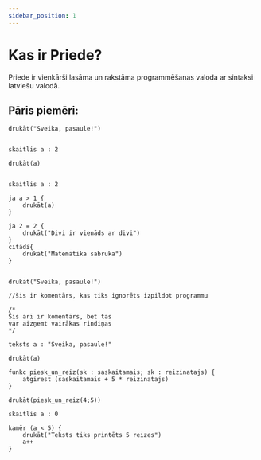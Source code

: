 ```yaml
---
sidebar_position: 1
---
```


# Kas ir Priede?

Priede ir vienkārši lasāma un rakstāma programmēšanas valoda ar sintaksi latviešu valodā.

## Pāris piemēri:

```priede
drukāt("Sveika, pasaule!")

```

```priede

skaitlis a : 2

drukāt(a)

```

```priede

skaitlis a : 2

ja a > 1 {
    drukāt(a)
}

```

```priede
ja 2 = 2 {
    drukāt("Divi ir vienāds ar divi")
}
citādi{
    drukāt("Matemātika sabruka")
}
```

```priede

drukāt("Sveika, pasaule!")

//šis ir komentārs, kas tiks ignorēts izpildot programmu

/*
Šis arī ir komentārs, bet tas
var aizņemt vairākas rindiņas
*/

```

```priede
teksts a : "Sveika, pasaule!"

drukāt(a)
```

```priede
funkc piesk_un_reiz(sk : saskaitamais; sk : reizinatajs) {
    atgirest (saskaitamais + 5 * reizinatajs)
}

drukāt(piesk_un_reiz(4;5))
```

```priede
skaitlis a : 0

kamēr (a < 5) {
    drukāt("Teksts tiks printēts 5 reizes")
    a++
}
```
